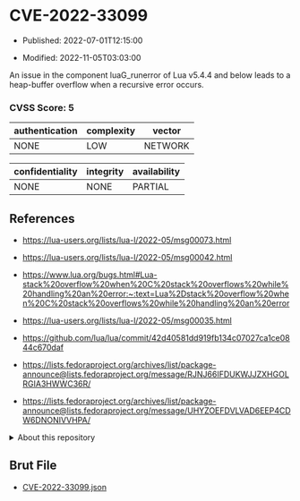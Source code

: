 # CVE-2022-33099

- Published: 2022-07-01T12:15:00

- Modified: 2022-11-05T03:03:00

An issue in the component luaG_runerror of Lua v5.4.4 and below leads to a heap-buffer overflow when a recursive error occurs.

### CVSS Score: **5**

| authentication | complexity | vector |
| --- | --- | --- |
| NONE | LOW | NETWORK |

| confidentiality | integrity | availability |
| --- | --- | --- |
| NONE | NONE | PARTIAL |

## References

* https://lua-users.org/lists/lua-l/2022-05/msg00073.html

* https://lua-users.org/lists/lua-l/2022-05/msg00042.html

* https://www.lua.org/bugs.html#Lua-stack%20overflow%20when%20C%20stack%20overflows%20while%20handling%20an%20error:~:text=Lua%2Dstack%20overflow%20when%20C%20stack%20overflows%20while%20handling%20an%20error

* https://lua-users.org/lists/lua-l/2022-05/msg00035.html

* https://github.com/lua/lua/commit/42d40581dd919fb134c07027ca1ce0844c670daf

* https://lists.fedoraproject.org/archives/list/package-announce@lists.fedoraproject.org/message/RJNJ66IFDUKWJJZXHGOLRGIA3HWWC36R/

* https://lists.fedoraproject.org/archives/list/package-announce@lists.fedoraproject.org/message/UHYZOEFDVLVAD6EEP4CDW6DNONIVVHPA/

<details>
<summary>About this repository</summary> 

  This repository is part of the project [Live Hack CVE](https://github.com/Live-Hack-CVE). Main website can be found [www.live-hack.org](https://www.live-hack.org) 
  
  Made by [Sn0wAlice](https://github.com/Sn0wAlice) for the people that care about security and need to have a feed of the latest CVEs. Hope you enjoy it, don't forget to star the repo and follow me on [Twitter](https://twitter.com/Sn0wAlice) and [Github](https://github.com/Sn0wAlice). And that is my [personnal website](https://www.alice-snow.me/)

  - [Home Page](https://github.com/Live-Hack-CVE)
  - [Framework](https://github.com/Live-Hack-CVE/cve-framework)
  - [CVE database](https://github.com/Live-Hack-CVE/full_database)
  - [Changelog](https://github.com/Live-Hack-CVE/Changelog)
</details>

## Brut File

* [CVE-2022-33099.json](https://raw.githubusercontent.com/Live-Hack-CVE/full_database/main/cves/2022/CVE-2022-33099.json)


